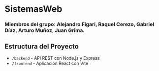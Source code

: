 # SistemasWeb

### Miembros del grupo: Alejandro Figari, Raquel Cerezo, Gabriel Díaz, Arturo Muñoz, Juan Grima.

## Estructura del Proyecto

- `/backend` - API REST con Node.js y Express
- `/frontend` - Aplicación React con Vite

